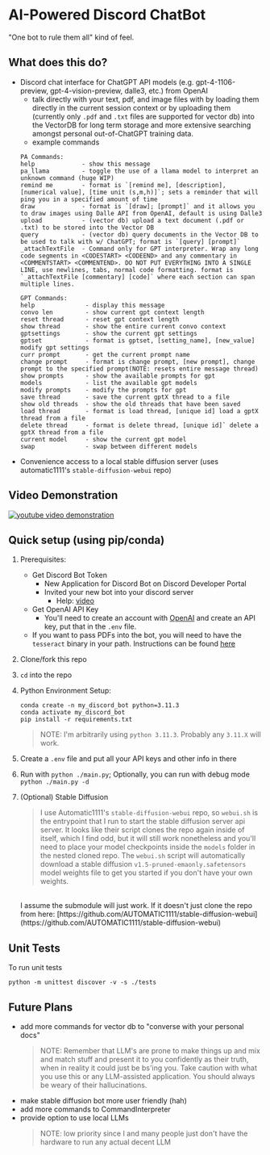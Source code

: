 # AI-Powered Discord ChatBot
"One bot to rule them all" kind of feel.

## What does this do?
- Discord chat interface for ChatGPT API models (e.g. gpt-4-1106-preview, gpt-4-vision-preview, dalle3, etc.) from OpenAI
  - talk directly with your text, pdf, and image files with by loading them directly in the current session context or by uploading them (currently only `.pdf` and `.txt` files are supported for vector db) into the VectorDB for long term storage and more extensive searching amongst personal out-of-ChatGPT training data.
  - example commands
  ```
  PA Commands:
  help             - show this message
  pa_llama         - toggle the use of a llama model to interpret an unknown command (huge WIP)
  remind me        - format is `[remind me], [description], [numerical value], [time unit (s,m,h)]`; sets a reminder that will ping you in a specified amount of time
  draw             - format is `[draw]; [prompt]` and it allows you to draw images using Dalle API from OpenAI, default is using Dalle3
  upload           - (vector db) upload a text document (.pdf or .txt) to be stored into the Vector DB
  query            - (vector db) query documents in the Vector DB to be used to talk with w/ ChatGPT; format is `[query] [prompt]`
  _attachTextFile  - Command only for GPT interpreter. Wrap any long code segments in <CODESTART> <CODEEND> and any commentary in <COMMENTSTART> <COMMENTEND>. DO NOT PUT EVERYTHING INTO A SINGLE LINE, use newlines, tabs, normal code formatting. format is `_attachTextFile [commentary] [code]` where each section can span multiple lines.

  GPT Commands:
  help              - display this message
  convo len         - show current gpt context length
  reset thread      - reset gpt context length
  show thread       - show the entire current convo context
  gptsettings       - show the current gpt settings
  gptset            - format is gptset, [setting_name], [new_value] modify gpt settings
  curr prompt       - get the current prompt name
  change prompt     - format is change prompt, [new prompt], change prompt to the specified prompt(NOTE: resets entire message thread)
  show prompts      - show the available prompts for gpt
  models            - list the available gpt models
  modify prompts    - modify the prompts for gpt
  save thread       - save the current gptX thread to a file
  show old threads  - show the old threads that have been saved
  load thread       - format is load thread, [unique id] load a gptX thread from a file
  delete thread     - format is delete thread, [unique id]` delete a gptX thread from a file
  current model     - show the current gpt model
  swap              - swap between different models
  ```
- Convenience access to a local stable diffusion server (uses automatic1111's `stable-diffusion-webui` repo)

## Video Demonstration
[![youtube video demonstration](https://img.youtube.com/vi/KFOIwvz3dY4/0.jpg)](https://www.youtube.com/watch?v=KFOIwvz3dY4)

## Quick setup (using pip/conda)
1. Prerequisites:
    - Get Discord Bot Token
      - New Application for Discord Bot on Discord Developer Portal
      - Invited your new bot into your discord server
        - Help: [video](https://www.youtube.com/watch?v=hoDLj0IzZMU) 
    - Get OpenAI API Key
      - You'll need to create an account with [OpenAI](https://openai.com/) and create an API key, put that in the `.env` file.
    - If you want to pass PDFs into the bot, you will need to have the `tesseract` binary
    in your path. Instructions can be found [here](https://pypi.org/project/pytesseract/)

2. Clone/fork this repo
3. `cd` into the repo
4. Python Environment Setup:
    ```
    conda create -n my_discord_bot python=3.11.3
    conda activate my_discord_bot
    pip install -r requirements.txt
    ```
    > NOTE: I'm arbitrarily using `python 3.11.3`. Probably any `3.11.X` will work. 
5. Create a `.env` file and put all your API keys and other info in there
6. Run with `python ./main.py`; Optionally, you can run with debug mode `python ./main.py -d`
7. (Optional) Stable Diffusion
    > I use Automatic1111's `stable-diffusion-webui` repo, so `webui.sh` is the entrypoint that I run to start the stable diffusion server api server. It looks like their script clones the repo again inside of itself, which I find odd, but it will still work nonetheless and you'll need to place your model checkpoints inside the `models` folder in the nested cloned repo. The `webui.sh` script will automatically download a stable diffusion `v1.5-pruned-emaonly.safetensors` model weights file to get you started if you don't have your own weights.
    <br>
    I assume the submodule will just work. If it doesn't just clone the repo from here: [https://github.com/AUTOMATIC1111/stable-diffusion-webui](https://github.com/AUTOMATIC1111/stable-diffusion-webui)

## Unit Tests

To run unit tests
```
python -m unittest discover -v -s ./tests
```

## Future Plans
- add more commands for vector db to "converse with your personal docs"
  > NOTE: Remember that LLM's are prone to make things up and mix and match stuff and present it to you confidently as their truth, when in reality it could just be bs'ing you. Take caution with what you use this or any LLM-assisted application. You should always be weary of their hallucinations.
- make stable diffusion bot more user friendly (hah)
- add more commands to CommandInterpreter
- provide option to use local LLMs
  > NOTE: low priority since I and many people just don't have the hardware to run any actual decent LLM
